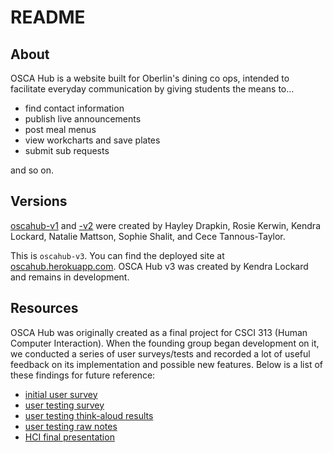 # README

## About
OSCA Hub is a website built for Oberlin's dining co ops, intended to facilitate
everyday communication by giving students the means to...
* find contact information
* publish live announcements
* post meal menus
* view workcharts and save plates
* submit sub requests

and so on.

## Versions
[oscahub-v1](https://github.com/hayleydrapkin/osca-comment) and [-v2](https://github.com/sshalit/oscahub)
were created by Hayley Drapkin, Rosie Kerwin, Kendra Lockard,
Natalie Mattson, Sophie Shalit, and Cece Tannous-Taylor.

This is `oscahub-v3`. You can find the deployed site at [oscahub.herokuapp.com](http://oscahub.herokuapp.com).
OSCA Hub v3 was created by Kendra Lockard and remains in development.

## Resources
OSCA Hub was originally created as a final project for CSCI 313 (Human Computer
Interaction). When the founding group began development on it, we conducted a series of user
surveys/tests and recorded a lot of useful feedback on its implementation and
possible new features. Below is a list of these findings for future reference:

* [initial user survey](https://docs.google.com/forms/d/18ImBd34kEp5BQV4UWGj6UQXyH9EI_Ilr0tSbiK-gIeo/edit)
* [user testing survey](https://docs.google.com/forms/d/1r6jic0lLH101HtGO5O_jHQojFLX3W8_MjnGTRbMWm4M/edit)
* [user testing think-aloud results](https://docs.google.com/document/d/1lY8XOSfqT6WndGeHbQton5idDV0lemtXRw2OXWeQrmE/edit)
* [user testing raw notes](https://docs.google.com/document/d/1JbX5gtYtOKNoosS2lBG4zZeAIgegFKPl86INaB79ZkA/edit)
* [HCI final presentation](https://docs.google.com/presentation/d/10fsTJrB4nONV1bpmiGlaVoUIFSIDguy4gg5kde3np9s/edit)
